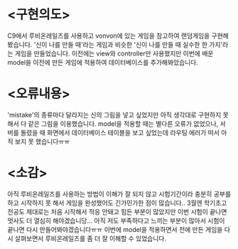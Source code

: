# <구현의도>
C9에서 루비온레일즈를 사용하고 vonvon에 있는 게임을 참고하여 랜덤게임을 구현해봤습니다.
'신이 나를 만들 때'라는 게임과 비슷한 '신이 나를 만들 때 실수한 한 가지'라는 게임을 만들었습니다.
이전에는 view와 controller만 사용했지만 이번에 배운 model을 이전에 만든 게임에 적용하여 데이터베이스를 추가해봐았습니다.

# <오류내용>
'mistake'의 종류마다 달라지는 신의 그림을 넣고 싶었지만 아직 생각대로 구현하지 못 해서 다 같은 그림을 이용했습니다.
model을 적용할 때는 별다른 오류가 없었으나, 서버를 돌렸을 때 화면에서 데이터베이스 테이블을 보고 싶었는데 라우팅 에러가 떠서
아직 보지 못 했습니다ㅠㅠ

# <소감>
아직 루비온레일즈를 사용하는 방법이 이해가 잘 되지 않고 시험기간이라 충분히 공부를 하고 시작하지 못 해서
게임을 완성했어도 긴가민가한 점이 많습니다.. 3월엔 학기초고 전공도 제대로는 처음 시작해서 적응 안돼고 
힘든 부분이 많았지만 이번 시험이 끝나면 멋사도 더 열심히 해야겠습니당...
아직 저도 부족하다고 느끼는 부분이 많아서 시험이 끝나면 다시 만들어봐야겠습니다ㅠㅠ
이번에 model을 적용하면서 전에 만든 게임을 다시 살펴보면서 루비온레일즈를 좀 더 잘 이해할 수 있었습니다.